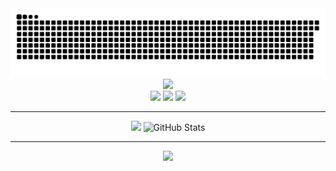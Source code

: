 <div align="center">
  <!-- snake -->
  <picture>
    <source media="(prefers-color-scheme: dark)" srcset="https://raw.githubusercontent.com/Aliorpse/Aliorpse/output/snake-dark.svg" />
    <source media="(prefers-color-scheme: light)" srcset="https://raw.githubusercontent.com/Aliorpse/Aliorpse/output/snake.svg" />
    <img alt="github-snake" src="https://raw.githubusercontent.com/Aliorpse/Aliorpse/output/snake.svg" />
  </picture><br>
  <!-- badge -->
    <!-- waka -->
    <img src="https://wakatime.com/badge/user/cb6fb72d-2af0-4b6e-b6f5-5a9e4c7d1760.svg"><br>
    <!-- languages -->
    <img src="https://img.shields.io/badge/Code-Node.js-F7DF1E?style=flat-square&logo=node.js&logoColor=white">
    <img src="https://img.shields.io/badge/Code-Rust-CE422B?style=flat-square&logo=rust&logoColor=white">
    <img src="https://img.shields.io/badge/Code-Kotlin-7F52FF?style=flat-square&logo=kotlin&logoColor=white">
  <hr>
  <!-- stats -->
  <img src="https://streak-stats.demolab.com/?user=Aliorpse&theme=cobalt&hide_border=true&card_width=380">
  <picture>
    <source media="(prefers-color-scheme: dark)" srcset="https://github-readme-stats.vercel.app/api?username=Aliorpse&show_icons=true&theme=cobalt&hide_border=true&bg_color=0D1117&card_width=350" />
    <source media="(prefers-color-scheme: light)" srcset="https://github-readme-stats.vercel.app/api?username=Aliorpse&show_icons=true&theme=default&hide_border=true&bg_color=ffffff&title_color=24292e&text_color=586069&icon_color=0366d6&card_width=350" />
    <img alt="GitHub Stats" src="https://github-readme-stats.vercel.app/api?username=Aliorpse&show_icons=true&theme=cobalt&hide_border=true&bg_color=0D1117&card_width=350" />
  </picture>
  <hr>
  <img src="https://api.aliorpse.tech/steam/galgame/user/76561199574367385/card?theme=dark&cardBg=0C1118">
</div>


